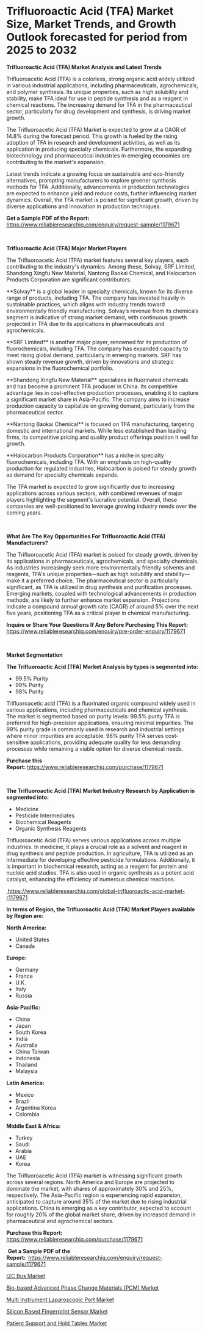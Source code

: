 <p><h1>Trifluoroactic Acid (TFA) Market Size, Market Trends, and Growth Outlook forecasted for period from 2025 to 2032</h1></p><p><strong>Trifluoroactic Acid (TFA) Market Analysis and Latest Trends</strong></p>
<p><p>Trifluoroacetic Acid (TFA) is a colorless, strong organic acid widely utilized in various industrial applications, including pharmaceuticals, agrochemicals, and polymer synthesis. Its unique properties, such as high solubility and stability, make TFA ideal for use in peptide synthesis and as a reagent in chemical reactions. The increasing demand for TFA in the pharmaceutical sector, particularly for drug development and synthesis, is driving market growth.</p><p>The Trifluoroacetic Acid (TFA) Market is expected to grow at a CAGR of 14.8% during the forecast period. This growth is fueled by the rising adoption of TFA in research and development activities, as well as its application in producing specialty chemicals. Furthermore, the expanding biotechnology and pharmaceutical industries in emerging economies are contributing to the market's expansion. </p><p>Latest trends indicate a growing focus on sustainable and eco-friendly alternatives, prompting manufacturers to explore greener synthesis methods for TFA. Additionally, advancements in production technologies are expected to enhance yield and reduce costs, further influencing market dynamics. Overall, the TFA market is poised for significant growth, driven by diverse applications and innovation in production techniques.</p></p>
<p><strong>Get a Sample PDF of the Report:&nbsp;</strong> <a href="https://www.reliableresearchiq.com/enquiry/request-sample/1179671?utm_campaign=2243&utm_medium=2&utm_source=Github&utm_content=ia&utm_term=02022025&utm_id=trifluoroactic-acid-tfa">https://www.reliableresearchiq.com/enquiry/request-sample/1179671</a></p>
<p>&nbsp;</p>
<p><strong>Trifluoroactic Acid (TFA) Major Market Players</strong></p>
<p><p>The Trifluoroacetic Acid (TFA) market features several key players, each contributing to the industry's dynamics. Among these, Solvay, SRF Limited, Shandong Xingfu New Material, Nantong Baokai Chemical, and Halocarbon Products Corporation are significant contributors.</p><p>**Solvay** is a global leader in specialty chemicals, known for its diverse range of products, including TFA. The company has invested heavily in sustainable practices, which aligns with industry trends toward environmentally friendly manufacturing. Solvay’s revenue from its chemicals segment is indicative of strong market demand, with continuous growth projected in TFA due to its applications in pharmaceuticals and agrochemicals.</p><p>**SRF Limited** is another major player, renowned for its production of fluorochemicals, including TFA. The company has expanded capacity to meet rising global demand, particularly in emerging markets. SRF has shown steady revenue growth, driven by innovations and strategic expansions in the fluorochemical portfolio.</p><p>**Shandong Xingfu New Material** specializes in fluorinated chemicals and has become a prominent TFA producer in China. Its competitive advantage lies in cost-effective production processes, enabling it to capture a significant market share in Asia-Pacific. The company aims to increase production capacity to capitalize on growing demand, particularly from the pharmaceutical sector.</p><p>**Nantong Baokai Chemical** is focused on TFA manufacturing, targeting domestic and international markets. While less established than leading firms, its competitive pricing and quality product offerings position it well for growth.</p><p>**Halocarbon Products Corporation** has a niche in specialty fluorochemicals, including TFA. With an emphasis on high-quality production for regulated industries, Halocarbon is poised for steady growth as demand for specialty chemicals expands.</p><p>The TFA market is expected to grow significantly due to increasing applications across various sectors, with combined revenues of major players highlighting the segment's lucrative potential. Overall, these companies are well-positioned to leverage growing industry needs over the coming years.</p></p>
<p>&nbsp;</p>
<p><strong>What Are The Key Opportunities For Trifluoroactic Acid (TFA) Manufacturers?</strong></p>
<p><p>The Trifluoroacetic Acid (TFA) market is poised for steady growth, driven by its applications in pharmaceuticals, agrochemicals, and specialty chemicals. As industries increasingly seek more environmentally friendly solvents and reagents, TFA's unique properties—such as high solubility and stability—make it a preferred choice. The pharmaceutical sector is particularly significant, as TFA is utilized in drug synthesis and purification processes. Emerging markets, coupled with technological advancements in production methods, are likely to further enhance market expansion. Projections indicate a compound annual growth rate (CAGR) of around 5% over the next five years, positioning TFA as a critical player in chemical manufacturing.</p></p>
<p><strong>Inquire or Share Your Questions If Any Before Purchasing This Report:</strong> <a href="https://www.reliableresearchiq.com/enquiry/pre-order-enquiry/1179671?utm_campaign=2243&utm_medium=2&utm_source=Github&utm_content=ia&utm_term=02022025&utm_id=trifluoroactic-acid-tfa">https://www.reliableresearchiq.com/enquiry/pre-order-enquiry/1179671</a></p>
<p>&nbsp;</p>
<p><strong>Market Segmentation</strong></p>
<p><strong>The Trifluoroactic Acid (TFA) Market Analysis by types is segmented into:</strong></p>
<p><ul><li>99.5% Purity</li><li>99% Purity</li><li>98% Purity</li></ul></p>
<p><p>Trifluoroacetic acid (TFA) is a fluorinated organic compound widely used in various applications, including pharmaceuticals and chemical synthesis. The market is segmented based on purity levels: 99.5% purity TFA is preferred for high-precision applications, ensuring minimal impurities. The 99% purity grade is commonly used in research and industrial settings where minor impurities are acceptable. 98% purity TFA serves cost-sensitive applications, providing adequate quality for less demanding processes while remaining a viable option for diverse chemical needs.</p></p>
<p><strong>Purchase this Report:&nbsp;</strong><a href="https://www.reliableresearchiq.com/purchase/1179671?utm_campaign=2243&utm_medium=2&utm_source=Github&utm_content=ia&utm_term=02022025&utm_id=trifluoroactic-acid-tfa">https://www.reliableresearchiq.com/purchase/1179671</a></p>
<p>&nbsp;</p>
<p><strong>The Trifluoroactic Acid (TFA) Market Industry Research by Application is segmented into:</strong></p>
<p><ul><li>Medicine</li><li>Pesticide Intermediates</li><li>Biochemical Reagents</li><li>Organic Synthesis Reagents</li></ul></p>
<p><p>Trifluoroacetic Acid (TFA) serves various applications across multiple industries. In medicine, it plays a crucial role as a solvent and reagent in drug synthesis and peptide production. In agriculture, TFA is utilized as an intermediate for developing effective pesticide formulations. Additionally, it is important in biochemical research, acting as a reagent for protein and nucleic acid studies. TFA is also used in organic synthesis as a potent acid catalyst, enhancing the efficiency of numerous chemical reactions.</p></p>
<p><a href="https://www.reliableresearchiq.com/global-trifluoroactic-acid-market-r1179671?utm_campaign=2243&utm_medium=2&utm_source=Github&utm_content=ia&utm_term=02022025&utm_id=trifluoroactic-acid-tfa">&nbsp;https://www.reliableresearchiq.com/global-trifluoroactic-acid-market-r1179671</a></p>
<p><strong>In terms of Region, the Trifluoroactic Acid (TFA) Market Players available by Region are:</strong></p>
<p>
    <p> <strong> North America: </strong>
        <ul>
            <li>United States</li>
            <li>Canada</li>
        </ul>
        </p> 
    <p> <strong> Europe: </strong>
        <ul>
            <li>Germany</li>
            <li>France</li>
            <li>U.K.</li>
            <li>Italy</li>
            <li>Russia</li>
        </ul>
        </p> 
    <p> <strong> Asia-Pacific: </strong>
        <ul>
            <li>China</li>
            <li>Japan</li>
            <li>South Korea</li>
            <li>India</li>
            <li>Australia</li>
            <li>China Taiwan</li>
            <li>Indonesia</li>
            <li>Thailand</li>
            <li>Malaysia</li>
        </ul>
        </p> 
    <p> <strong> Latin America: </strong>
        <ul>
            <li>Mexico</li>
            <li>Brazil</li>
            <li>Argentina Korea</li>
            <li>Colombia</li>
        </ul>
        </p> 
    <p> <strong> Middle East & Africa: </strong>
        <ul>
            <li>Turkey</li>
            <li>Saudi</li>
            <li>Arabia</li>
            <li>UAE</li>
            <li>Korea</li>
        </ul>
    </p>
    </p>
<p><p>The Trifluoroacetic Acid (TFA) market is witnessing significant growth across several regions. North America and Europe are projected to dominate the market, with shares of approximately 30% and 25%, respectively. The Asia-Pacific region is experiencing rapid expansion, anticipated to capture around 35% of the market due to rising industrial applications. China is emerging as a key contributor, expected to account for roughly 20% of the global market share, driven by increased demand in pharmaceutical and agrochemical sectors.</p></p>
<p><strong>Purchase this Report: </strong><a href="https://www.reliableresearchiq.com/purchase/1179671?utm_campaign=2243&utm_medium=2&utm_source=Github&utm_content=ia&utm_term=02022025&utm_id=trifluoroactic-acid-tfa">https://www.reliableresearchiq.com/purchase/1179671</a></p>
<p>&nbsp;<strong>Get a Sample PDF of the Report:&nbsp;&nbsp;</strong><a href="https://www.reliableresearchiq.com/enquiry/request-sample/1179671?utm_campaign=2243&utm_medium=2&utm_source=Github&utm_content=ia&utm_term=02022025&utm_id=trifluoroactic-acid-tfa">https://www.reliableresearchiq.com/enquiry/request-sample/1179671</a></p>
<p><strong></strong></p>
<p><p><a href="https://www.linkedin.com/pulse/expanding-global-i2c-bus-market-future-growth-projections-jtqwe?utm_campaign=2243&utm_medium=2&utm_source=Github&utm_content=ia&utm_term=02022025&utm_id=trifluoroactic-acid-tfa">I2C Bus Market</a></p><p><a href="https://github.com/shirleenfraker87/Market-Research-Report-List-1/blob/main/bio-based-advanced-phase-change-materials-pcm-market.md?utm_campaign=2243&utm_medium=2&utm_source=Github&utm_content=ia&utm_term=02022025&utm_id=trifluoroactic-acid-tfa">Bio-based Advanced Phase Change Materials (PCM) Market</a></p><p><a href="https://www.linkedin.com/pulse/global-study-multi-instrument-laparoscopic-port-market-from-ojwxe?utm_campaign=2243&utm_medium=2&utm_source=Github&utm_content=ia&utm_term=02022025&utm_id=trifluoroactic-acid-tfa">Multi Instrument Laparoscopic Port Market</a></p><p><a href="https://www.linkedin.com/pulse/according-global-silicon-based-fingerprint-sensor-market-c5uze?utm_campaign=2243&utm_medium=2&utm_source=Github&utm_content=ia&utm_term=02022025&utm_id=trifluoroactic-acid-tfa">Silicon Based Fingerprint Sensor Market</a></p><p><a href="https://www.linkedin.com/pulse/impact-latest-trends-patient-support-hold-tables-market-growth-ai3se?utm_campaign=2243&utm_medium=2&utm_source=Github&utm_content=ia&utm_term=02022025&utm_id=trifluoroactic-acid-tfa">Patient Support and Hold Tables Market</a></p></p>
